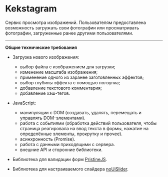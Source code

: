 # Kekstagram

Cервис просмотра изображений.
Пользователям предоставлена возможность загружать свои фотографии или просматривать фотографии, загруженные ранее другими пользователями.

---

**Общие технические требования**

* Загрузка нового изображения:
  - выбор файла с изображением для загрузки;
  - изменение масштаба изображения;
  - применение одного из заранее заготовленных эффектов;
  - выбор глубины эффекта с помощью ползунка;
  - добавление текстового комментария;
  - добавление хэш-тегов.

* JavaScript:
  - манипуляции с DOM (создавать, удалять, перемещать и управлять DOM-элементами).
  - работа с событиями (обработка действий пользователя, чтобы страница реагировала на ввод текста в формы, нажатие на определённые элементы, прокрутку и прочее).
  - асинхронность (Promise).
  - работа с данными приходящими с сервера.
  - внешние API и сторонние библиотеки.
* Библиотека для валидации форм [PristineJS](https://pristine.js.org/).
* Библиотека для настраиваемого слайдера [noUiSlider](https://refreshless.com/nouislider/).
